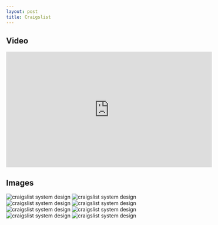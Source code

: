 ```yaml
---
layout: post
title: Craigslist
---
```



## Video

<iframe width="560" height="315" src="https://www.youtube.com/embed/ZLpMtEXizOw" title="YouTube video player" frameborder="0" allow="accelerometer; autoplay; clipboard-write; encrypted-media; gyroscope; picture-in-picture; web-share" allowfullscreen></iframe>


## Images

<img src="{{ site.baseurl }}/images/craigslist/images/approach_1.png" alt="craigslist system design">

<img src="{{ site.baseurl }}/images/craigslist/images/approach_2.png" alt="craigslist system design">

<img src="{{ site.baseurl }}/images/craigslist/images/approach_3.png" alt="craigslist system design">

<img src="{{ site.baseurl }}/images/craigslist/images/approach_4.png" alt="craigslist system design">

<img src="{{ site.baseurl }}/images/craigslist/images/approach_5a.png" alt="craigslist system design">

<img src="{{ site.baseurl }}/images/craigslist/images/approach_5b.png" alt="craigslist system design">

<img src="{{ site.baseurl }}/images/craigslist/images/approach_6.png" alt="craigslist system design">

<img src="{{ site.baseurl }}/images/craigslist/images/approach_7.png" alt="craigslist system design">


